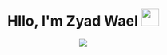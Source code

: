
<h1 align="center">Hllo,  I'm Zyad Wael <img src="https://media.giphy.com/media/hvRJCLFzcasrR4ia7z/giphy.gif" width="35"></h1>
<p align="center">
  <a href="https://github.com/DenverCoder1/readme-typing-svg"><img src="https://readme-typing-svg.herokuapp.com?font=Time+New+Roman&color=%23C8BE25&size=25&center=true&vCenter=true&width=600&height=100&lines=Senior+Computer+Science+Student; Competitive+Programmer; 2x+ACPC+Finalist; Expert+on+Codeforces; Division+1+on+Codechef+(5+Stars); 4+Kyu+on+Atcoder; Always+learning+new+things"></a>
</p>

